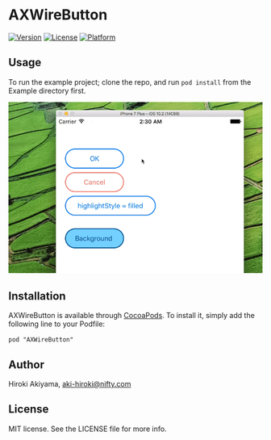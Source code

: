 # AXWireButton

[![Version](https://img.shields.io/cocoapods/v/AXWireButton.svg?style=flat)](http://cocoadocs.org/docsets/AXWireButton)
[![License](https://img.shields.io/cocoapods/l/AXWireButton.svg?style=flat)](http://cocoadocs.org/docsets/AXWireButton)
[![Platform](https://img.shields.io/cocoapods/p/AXWireButton.svg?style=flat)](http://cocoadocs.org/docsets/AXWireButton)

## Usage

To run the example project; clone the repo, and run `pod install` from the Example directory first.

![Screenshot](https://raw.githubusercontent.com/akiroom/AXWireButton/master/Screenshot.gif)

## Installation

AXWireButton is available through [CocoaPods](http://cocoapods.org). To install
it, simply add the following line to your Podfile:

    pod "AXWireButton"

## Author

Hiroki Akiyama, aki-hiroki@nifty.com

## License

MIT license. See the LICENSE file for more info.
